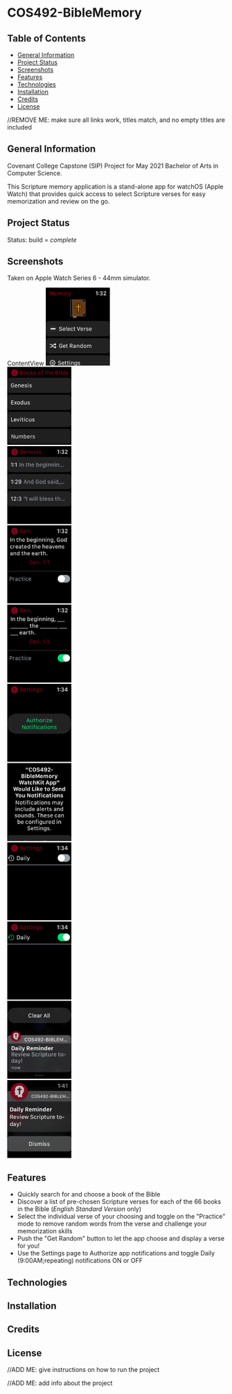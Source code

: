 # COS492-BibleMemory

## Table of Contents
* [General Information](#general-information)
* [Project Status](#project-status)
* [Screenshots](#screenshots)
* [Features](#features)
* [Technologies](#technologies)
* [Installation](#installation)
* [Credits](#credits)
* [License](#license)

//REMOVE ME: make sure all links work, titles match, and no empty titles are included

## General Information
Covenant College Capstone (SIP) Project for May 2021 Bachelor of Arts in Computer Science.

This Scripture memory application is a stand-alone app for watchOS (Apple Watch) that provides quick access to select Scripture verses for easy memorization and review on the go.

## Project Status
Status: build = *complete*

## Screenshots
Taken on Apple Watch Series 6 - 44mm simulator.

<p>
  <div>
    ContentView
    <img width="148" height="180" src="https://github.com/JosiahCannon/COS492-BibleMemory/blob/main/Resources%20(Screenshots)/Screenshots%20(Apple%20Watch%206%20-%2044mm)%20-%20COS492/ContentView%20-%20COS492.png">
  </div>
  
  <div>
  <img width="148" height="180" src="https://github.com/JosiahCannon/COS492-BibleMemory/blob/main/Resources%20(Screenshots)/Screenshots%20(Apple%20Watch%206%20-%2044mm)%20-%20COS492/SelectBookView%20-%20COS492.png">
  </div>
  
  <div>
  <img width="148" height="180" src="https://github.com/JosiahCannon/COS492-BibleMemory/blob/main/Resources%20(Screenshots)/Screenshots%20(Apple%20Watch%206%20-%2044mm)%20-%20COS492/SelectVerseView%20-%20COS492.png">
  </div>
  
  <div>
  <img width="148" height="180" src="https://github.com/JosiahCannon/COS492-BibleMemory/blob/main/Resources%20(Screenshots)/Screenshots%20(Apple%20Watch%206%20-%2044mm)%20-%20COS492/VerseDetailView%20(Standard)%20-%20COS492.png">
  </div>
  
  <div>
  <img width="148" height="180" src="https://github.com/JosiahCannon/COS492-BibleMemory/blob/main/Resources%20(Screenshots)/Screenshots%20(Apple%20Watch%206%20-%2044mm)%20-%20COS492/VerseDetailView%20(Practice%201)%20-%20COS492.png">
  </div>
  
  <div>
  <img width="148" height="180" src="https://github.com/JosiahCannon/COS492-BibleMemory/blob/main/Resources%20(Screenshots)/Screenshots%20(Apple%20Watch%206%20-%2044mm)%20-%20COS492/SettingsView%20(Unauthorized)%20-%20COS492.png">
  </div>
  
  <div>
  <img width="148" height="180" src="https://github.com/JosiahCannon/COS492-BibleMemory/blob/main/Resources%20(Screenshots)/Screenshots%20(Apple%20Watch%206%20-%2044mm)%20-%20COS492/Default%20Authorization%20Prompt%20-%20COS492.png">
  </div>
  
  <div>
  <img width="148" height="180" src="https://github.com/JosiahCannon/COS492-BibleMemory/blob/main/Resources%20(Screenshots)/Screenshots%20(Apple%20Watch%206%20-%2044mm)%20-%20COS492/SettingsView%20(Authorized)%20OFF%20-%20COS492.png">
  </div>
  
  <div>
  <img width="148" height="180" src="https://github.com/JosiahCannon/COS492-BibleMemory/blob/main/Resources%20(Screenshots)/Screenshots%20(Apple%20Watch%206%20-%2044mm)%20-%20COS492/SettingsView%20(Authorized)%20ON%20-%20COS492.png">
  </div>
  
  <div>
  <img width="148" height="180" src="https://github.com/JosiahCannon/COS492-BibleMemory/blob/main/Resources%20(Screenshots)/Screenshots%20(Apple%20Watch%206%20-%2044mm)%20-%20COS492/Daily%20Notification%20(Short%20Look)%20-%20COS492.png">
  </div>
  
  <div>
  <img width="148" height="180" src="https://github.com/JosiahCannon/COS492-BibleMemory/blob/main/Resources%20(Screenshots)/Screenshots%20(Apple%20Watch%206%20-%2044mm)%20-%20COS492/Daily%20Notification%20(Long%20Look)%20-%20%20COS492.png">
  </div>
</p>

## Features
* Quickly search for and choose a book of the Bible
* Discover a list of pre-chosen Scripture verses for each of the 66 books in the Bible (*English Standard Version* only)
* Select the individual verse of your choosing and toggle on the "Practice" mode to remove random words from the verse and challenge your memorization skills
* Push the "Get Random" button to let the app choose and display a verse for you!
* Use the Settings page to Authorize app notifications and toggle Daily (9:00AM;repeating) notifications ON or OFF

## Technologies

## Installation

## Credits

## License


//ADD ME: give instructions on how to run the project

//ADD ME: add info about the project


